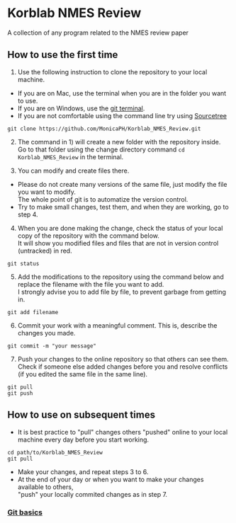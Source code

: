 # Korblab NMES Review
A collection of any program related to the NMES review paper

## How to use the first time

1. Use the following instruction to clone the repository to your local machine.
  - If you are on Mac, use the terminal when you are in the folder you want to use.
  - If you are on Windows, use the [git terminal](https://git-scm.com/download/win).
  - If you are not comfortable using the command line try using [Sourcetree](https://www.sourcetreeapp.com/)

```
git clone https://github.com/MonicaPH/Korblab_NMES_Review.git
```

2. The command in 1) will create a new folder with the repository inside. </br>
Go to that folder using the change directory command ```cd Korblab_NMES_Review``` in the terminal.

3. You can modify and create files there.
  - Please do not create many versions of the same file, just modify the file you want to modify. </br>
  The whole point of git is to automatize the version control.
  - Try to make small changes, test them, and when they are working, go to step 4.

4. When you are done making the change, check the status of your local copy of the repository with the command below. </br>
It will show you modified files and files that are not in version control (untracked) in red.

```
git status
```

5. Add the modifications to the repository using the command below and replace the filename with the file you want to add. </br>
I strongly advise you to add file by file, to prevent garbage from getting in.

```
git add filename
```

6. Commit your work with a meaningful comment. This is, describe the changes you made.

```
git commit -m "your message"
```

7. Push your changes to the online repository so that others can see them. </br>
Check if someone else added changes before you and resolve conflicts (if you edited the same file in the same line).

```
git pull
git push
```

## How to use on subsequent times
- It is best practice to "pull" changes others "pushed" online to your local machine every day before you start working.

```
cd path/to/Korblab_NMES_Review
git pull
```

- Make your changes, and repeat steps 3 to 6.
- At the end of your day or when you want to make your changes available to others, </br>
"push" your locally commited changes as in step 7.


### [Git basics](https://rogerdudler.github.io/git-guide/)

